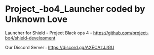 # Project_-bo4_Launcher coded by Unknown Love

Launcher for Shield - Project Black ops 4 -  https://github.com/project-bo4/shield-development


Our Discord Server : https://discord.gg/AXECAzJJGU
